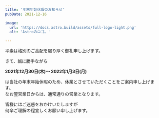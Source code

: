 ```yaml
---
title: '年末年始休暇のお知らせ'
pubDate: 2021-12-16

image:
  url: 'https://docs.astro.build/assets/full-logo-light.png'
  alt: 'Astroのロゴ。'

---
```


平素は格別のご高配を賜り厚く御礼申し上げます。

さて、誠に勝手ながら

**2021年12月30日(木)～ 2022年1月3日(月)**

は当社の年末年始休暇のため、休業とさせていただくことをご案内申し上げます。  
なお翌営業日からは、通常通りの営業となります。  

皆様にはご迷惑をおかけいたしますが  
何卒ご理解の程宜しくお願い申し上げます。
